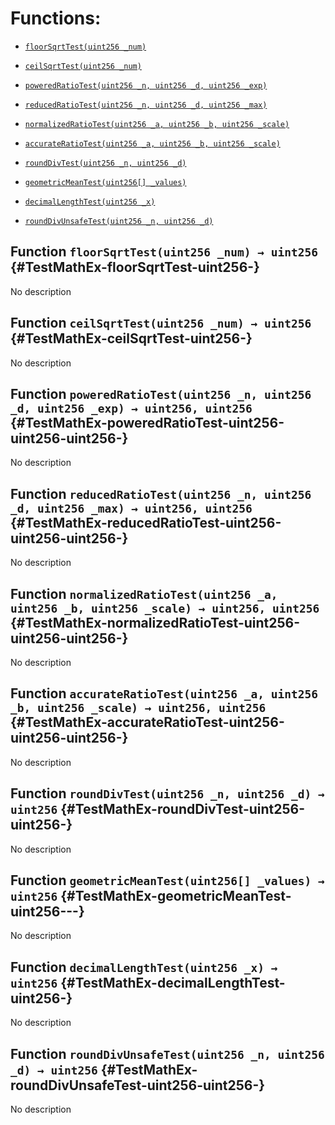 # Functions:

- [`floorSqrtTest(uint256 _num)`](#TestMathEx-floorSqrtTest-uint256-)

- [`ceilSqrtTest(uint256 _num)`](#TestMathEx-ceilSqrtTest-uint256-)

- [`poweredRatioTest(uint256 _n, uint256 _d, uint256 _exp)`](#TestMathEx-poweredRatioTest-uint256-uint256-uint256-)

- [`reducedRatioTest(uint256 _n, uint256 _d, uint256 _max)`](#TestMathEx-reducedRatioTest-uint256-uint256-uint256-)

- [`normalizedRatioTest(uint256 _a, uint256 _b, uint256 _scale)`](#TestMathEx-normalizedRatioTest-uint256-uint256-uint256-)

- [`accurateRatioTest(uint256 _a, uint256 _b, uint256 _scale)`](#TestMathEx-accurateRatioTest-uint256-uint256-uint256-)

- [`roundDivTest(uint256 _n, uint256 _d)`](#TestMathEx-roundDivTest-uint256-uint256-)

- [`geometricMeanTest(uint256[] _values)`](#TestMathEx-geometricMeanTest-uint256---)

- [`decimalLengthTest(uint256 _x)`](#TestMathEx-decimalLengthTest-uint256-)

- [`roundDivUnsafeTest(uint256 _n, uint256 _d)`](#TestMathEx-roundDivUnsafeTest-uint256-uint256-)

## Function `floorSqrtTest(uint256 _num) → uint256` {#TestMathEx-floorSqrtTest-uint256-}

No description

## Function `ceilSqrtTest(uint256 _num) → uint256` {#TestMathEx-ceilSqrtTest-uint256-}

No description

## Function `poweredRatioTest(uint256 _n, uint256 _d, uint256 _exp) → uint256, uint256` {#TestMathEx-poweredRatioTest-uint256-uint256-uint256-}

No description

## Function `reducedRatioTest(uint256 _n, uint256 _d, uint256 _max) → uint256, uint256` {#TestMathEx-reducedRatioTest-uint256-uint256-uint256-}

No description

## Function `normalizedRatioTest(uint256 _a, uint256 _b, uint256 _scale) → uint256, uint256` {#TestMathEx-normalizedRatioTest-uint256-uint256-uint256-}

No description

## Function `accurateRatioTest(uint256 _a, uint256 _b, uint256 _scale) → uint256, uint256` {#TestMathEx-accurateRatioTest-uint256-uint256-uint256-}

No description

## Function `roundDivTest(uint256 _n, uint256 _d) → uint256` {#TestMathEx-roundDivTest-uint256-uint256-}

No description

## Function `geometricMeanTest(uint256[] _values) → uint256` {#TestMathEx-geometricMeanTest-uint256---}

No description

## Function `decimalLengthTest(uint256 _x) → uint256` {#TestMathEx-decimalLengthTest-uint256-}

No description

## Function `roundDivUnsafeTest(uint256 _n, uint256 _d) → uint256` {#TestMathEx-roundDivUnsafeTest-uint256-uint256-}

No description
